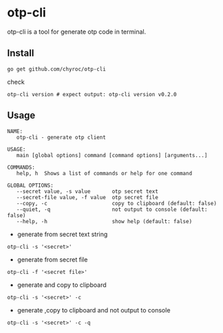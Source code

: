 # otp-cli

otp-cli is a tool for generate otp code in terminal.

## Install

```shell
go get github.com/chyroc/otp-cli
```

check

```shell
otp-cli version # expect output: otp-cli version v0.2.0
```

## Usage

```text
NAME:
   otp-cli - generate otp client

USAGE:
   main [global options] command [command options] [arguments...]

COMMANDS:
   help, h  Shows a list of commands or help for one command

GLOBAL OPTIONS:
   --secret value, -s value       otp secret text
   --secret-file value, -f value  otp secret file
   --copy, -c                     copy to clipboard (default: false)
   --quiet, -q                    not output to console (default: false)
   --help, -h                     show help (default: false)
```

- generate from secret text string

```shell
otp-cli -s '<secret>'
```

- generate from secret file

```shell
otp-cli -f '<secret file>'
```

- generate and copy to clipboard

```shell
otp-cli -s '<secret>' -c
```

- generate ,copy to clipboard and not output to console

```shell
otp-cli -s '<secret>' -c -q
```